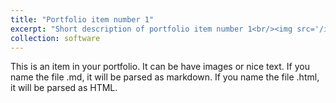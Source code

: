 ```yaml
---
title: "Portfolio item number 1"
excerpt: "Short description of portfolio item number 1<br/><img src='/images/500x300.png'>"
collection: software
---
```


This is an item in your portfolio. It can be have images or nice text. If you name the file .md, it will be parsed as markdown. If you name the file .html, it will be parsed as HTML. 
